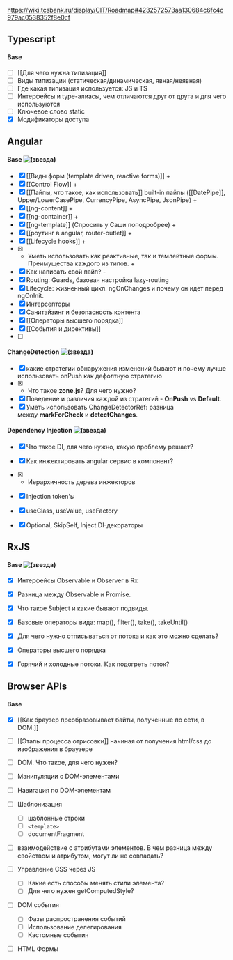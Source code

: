 https://wiki.tcsbank.ru/display/CIT/Roadmap#4232572573aa130684c6fc4c979ac0538352f8e0cf
## **Typescript**

#### Base
- [ ] [[Для чего нужна типизация]]
- [ ] Виды типизации (статическая/динамическая, явная/неявная)
- [ ] Где какая типизация используется: JS и TS
- [ ] Интерфейсы и type-алиасы, чем отличаются друг от друга и для чего используются
- [ ] Ключевое слово static
- [x] Модификаторы доступа

## **Angular**
#### Base ![(звезда)](https://wiki.tcsbank.ru/s/7pfdow/8703/1nlnn84/_/images/icons/emoticons/star_yellow.svg) 

- [x] [[Виды форм (template driven, reactive forms)]] +
- [x] [[Control Flow]] +
- [x] [[Пайпы, что такое, как использовать]] built-in пайпы ([[DatePipe]], Upper/LowerCasePipe, CurrencyPipe, AsyncPipe, JsonPipe) +
- [x] [[ng-content]]  +
- [x] [[ng-container]] +
- [x] [[ng-template]] (Спросить у Саши поподробрее) +
- [x] [[роутинг в angular, router-outlet]] +
- [x] [[Lifecycle hooks]] +
- [x] - Уметь использовать как реактивные, так и темлейтные формы. Преимущества каждого из типов. +
- [x] Как написать свой пайп? -
- [x] Routing: Guards, базовая настройка lazy-routing
- [x] Lifecycle: жизненный цикл. ngOnChanges и почему он идет перед ngOnInit.
- [x] Интерсепторы
- [x] Санитайзинг и безопасность контента
- [x] [[Операторы высшего порядка]]
- [x] [[События и директивы]]
- [ ] 

#### ChangeDetection ![(звезда)](https://wiki.tcsbank.ru/s/7pfdow/8703/1nlnn84/_/images/icons/emoticons/star_yellow.svg)

- [x] какие стратегии обнаружения изменений бывают и почему лучше использовать onPush как дефолтную стратегию
- [x] - Что такое **zone.js**? Для чего нужно?
- [x] Поведение и различия каждой из стратегий - **OnPush** vs **Default**.
- [x] Уметь использовать ChangeDetectorRef: разница между **markForCheck** и **detectChanges**.
#### Dependency Injection ![(звезда)](https://wiki.tcsbank.ru/s/7pfdow/8703/1nlnn84/_/images/icons/emoticons/star_yellow.svg)

- [x] Что такое DI, для чего нужно, какую проблему решает?
- [x] Как инжектировать angular сервис в компонент?
- [x] - Иерархичность дерева инжекторов
- [x] Injection token'ы
- [x] useClass, useValue, useFactory
- [x] Optional, SkipSelf, Inject DI-декораторы


## **RxJS**

#### Base ![(звезда)](https://wiki.tcsbank.ru/s/7pfdow/8703/1nlnn84/_/images/icons/emoticons/star_yellow.svg)

- [x] Интерфейсы Observable и Observer в Rx
- [x] Разница между Observable и Promise.
- [x] Что такое Subject и какие бывают подвиды.
- [x] Базовые операторы вида: map(), filter(), take(), takeUntil()
- [x] Для чего нужно отписываться от потока и как это можно сделать?
- [x] Операторы высшего порядка
- [x] Горячий и холодные потоки. Как подогреть поток?





## **Browser APIs**
#### Base
- [x] [[Как браузер преобразовывает байты, полученные по сети, в DOM.]]
- [ ] [[Этапы процесса отрисовки]] начиная от получения html/css до изображения в браузере
- [ ] DOM. Что такое, для чего нужен?
- [ ] Манипуляции с DOM-элементами
- [ ] Навигация по DOM-элементам
- [ ] Шаблонизация
    - [ ] шаблонные строки
    - [ ] `<template>`
    - [ ] documentFragment
- [ ] взаимодействие с атрибутами элементов. В чем разница между свойством и атрибутом, могут ли не совпадать?
- [ ] Управление CSS через JS
    - [ ] Какие есть способы менять стили элемента?
    - [ ] Для чего нужен getComputedStyle?
- [ ] DOM события
    - [ ] Фазы распространения событий
    - [ ] Использование делегирования
    - [ ] Кастомные события
- [ ] HTML Формы

